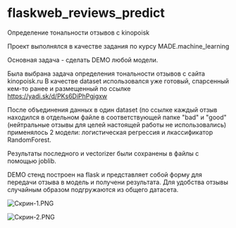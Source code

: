 # flaskweb_reviews_predict
Определение тональности отзывов с kinopoisk

Проект выполнялся в качестве задания по курсу MADE.machine_learning

Основная задача - сделать DEMO любой модели.

Была выбрана задача определения тональности отзывов с сайта kinopoisk.ru
В качестве dataset использовался уже готовый, спарсенный кем-то ранее и размещенный по ссылке https://yadi.sk/d/PKs6DiPhPgjgxw

После объединения данных в один dataset (по ссылке каждый отзыв находился в отдельном файле в соответствующей папке "bad" и "good" (нейтральные отзывы для целей настоящей работы не использовались) применялось 2 модели: логистическая регрессия и лкассификатор RandomForest.

Результаты последного и vectorizer были сохранены в файлы с помощью joblib.

DEMO стенд построен на flask и представляет собой форму для передачи отзыва в модель и получени результата.
Для удобства отзывы случайным образом подгружаются из общего датасета.

![Скрин-1.PNG]({{site.baseurl}}/Скрин-1.PNG)

![Скрин-2.PNG]({{site.baseurl}}/Скрин-2.PNG)

